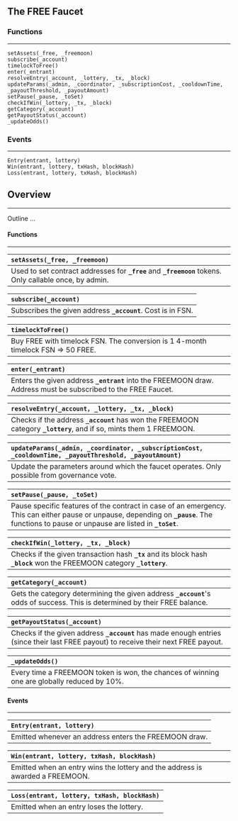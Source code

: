 ## The FREE Faucet

### **Functions**

---

    setAssets(_free, _freemoon)
    subscribe(_account)
    timelockToFree()
    enter(_entrant)
    resolveEntry(_account, _lottery, _tx, _block)
    updateParams(_admin, _coordinator, _subscriptionCost, _cooldownTime, _payoutThreshold, _payoutAmount)
    setPause(_pause, _toSet)
    checkIfWin(_lottery, _tx, _block)
    getCategory(_account)
    getPayoutStatus(_account)
    _updateOdds()

### **Events**

---

    Entry(entrant, lottery)
    Win(entrant, lottery, txHash, blockHash)
    Loss(entrant, lottery, txHash, blockHash)

## **Overview**

---

Outline ...

#### Functions

---

| **`setAssets(_free, _freemoon)`** |
| :-- |
| Used to set contract addresses for **`_free`** and **`_freemoon`** tokens. Only callable once, by admin. |

| **`subscribe(_account)`** |
| :-- |
| Subscribes the given address **`_account`**. Cost is in FSN. |

| **`timelockToFree()`** |
| :-- |
| Buy FREE with timelock FSN. The conversion is 1 4-month timelock FSN  =>  50 FREE. |

| **`enter(_entrant)`** |
| :-- |
| Enters the given address **`_entrant`** into the FREEMOON draw. Address must be subscribed to the FREE Faucet. |

| **`resolveEntry(_account, _lottery, _tx, _block)`** |
| :-- |
| Checks if the address **`_account`** has won the FREEMOON category **`_lottery`**, and if so, mints them 1 FREEMOON. |

| **`updateParams(_admin, _coordinator, _subscriptionCost, _cooldownTime, _payoutThreshold, _payoutAmount)`** |
| :-- |
| Update the parameters around which the faucet operates. Only possible from governance vote. |

| **`setPause(_pause, _toSet)`** |
| :-- |
| Pause specific features of the contract in case of an emergency. This can either pause or unpause, depending on **`_pause`**. The functions to pause or unpause are listed in **`_toSet`**. |

| **`checkIfWin(_lottery, _tx, _block)`** |
| :-- |
| Checks if the given transaction hash **`_tx`** and its block hash **`_block`** won the FREEMOON category **`_lottery`**. |

| **`getCategory(_account)`** |
| :-- |
| Gets the category determining the given address **`_account`**'s odds of success. This is determined by their FREE balance. |

| **`getPayoutStatus(_account)`** |
| :-- |
| Checks if the given address **`_account`** has made enough entries (since their last FREE payout) to receive their next FREE payout. |

| **`_updateOdds()`** |
| :-- |
| Every time a FREEMOON token is won, the chances of winning one are globally reduced by 10%. |

#### Events

---

| **`Entry(entrant, lottery)`** |
| :-- |
| Emitted whenever an address enters the FREEMOON draw. |

| **`Win(entrant, lottery, txHash, blockHash)`** |
| :-- |
| Emitted when an entry wins the lottery and the address is awarded a FREEMOON. |

| **`Loss(entrant, lottery, txHash, blockHash)`** |
| :-- |
| Emitted when an entry loses the lottery. |

